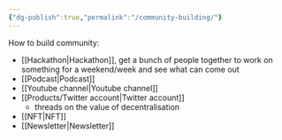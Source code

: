 ```yaml
---
{"dg-publish":true,"permalink":"/community-building/"}
---
```


How to build community:
- [[Hackathon\|Hackathon]], get a bunch of people together to work on something for a weekend/week and see what can come out
- [[Podcast\|Podcast]]
- [[Youtube channel\|Youtube channel]]
- [[Products/Twitter account\|Twitter account]]
	- threads on the value of decentralisation
- [[NFT\|NFT]]
- [[Newsletter\|Newsletter]]
